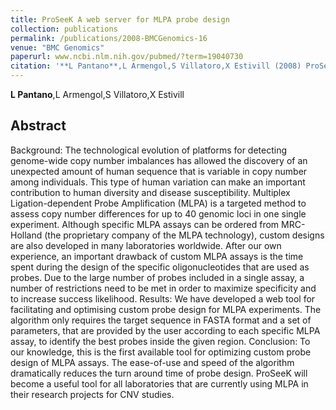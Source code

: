 ```yaml
---
title: ProSeeK A web server for MLPA probe design
collection: publications
permalink: /publications/2008-BMCGenomics-16
venue: "BMC Genomics"
paperurl: www.ncbi.nlm.nih.gov/pubmed/?term=19040730
citation: '**L Pantano**,L Armengol,S Villatoro,X Estivill (2008) ProSeeK A web server for MLPA probe design <i>BMC Genomics</i>'
---
```


**L Pantano**,L Armengol,S Villatoro,X Estivill
## Abstract
Background: The technological evolution of platforms for detecting genome-wide copy number imbalances has allowed the discovery of an unexpected amount of human sequence that is variable in copy number among individuals. This type of human variation can make an important contribution to human diversity and disease susceptibility. Multiplex Ligation-dependent Probe Amplification (MLPA) is a targeted method to assess copy number differences for up to 40 genomic loci in one single experiment. Although specific MLPA assays can be ordered from MRC-Holland (the proprietary company of the MLPA technology), custom designs are also developed in many laboratories worldwide. After our own experience, an important drawback of custom MLPA assays is the time spent during the design of the specific oligonucleotides that are used as probes. Due to the large number of probes included in a single assay, a number of restrictions need to be met in order to maximize specificity and to increase success likelihood. Results: We have developed a web tool for facilitating and optimising custom probe design for MLPA experiments. The algorithm only requires the target sequence in FASTA format and a set of parameters, that are provided by the user according to each specific MLPA assay, to identify the best probes inside the given region. Conclusion: To our knowledge, this is the first available tool for optimizing custom probe design of MLPA assays. The ease-of-use and speed of the algorithm dramatically reduces the turn around time of probe design. ProSeeK will become a useful tool for all laboratories that are currently using MLPA in their research projects for CNV studies.
